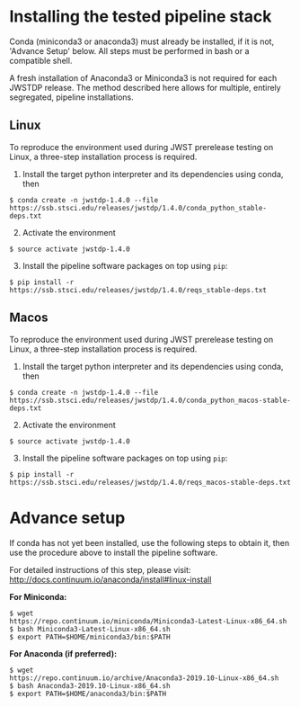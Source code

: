 # Installing the tested pipeline stack

Conda (miniconda3 or anaconda3) must already be installed, if it is not,
'Advance Setup' below.
All steps must be performed in bash or a compatible shell.

A fresh installation of Anaconda3 or Miniconda3 is not required for each JWSTDP
release. The method described here allows for multiple, entirely segregated,
pipeline installations.

## Linux
To reproduce the environment used during JWST prerelease testing on Linux, a 
three-step installation process is required.

1) Install the target python interpreter and its dependencies using conda, then
```
$ conda create -n jwstdp-1.4.0 --file
https://ssb.stsci.edu/releases/jwstdp/1.4.0/conda_python_stable-deps.txt
```

2) Activate the environment
```
$ source activate jwstdp-1.4.0
```

3) Install the pipeline software packages on top using `pip`:
```
$ pip install -r https://ssb.stsci.edu/releases/jwstdp/1.4.0/reqs_stable-deps.txt
```

## Macos
To reproduce the environment used during JWST prerelease testing on Linux, a 
three-step installation process is required.

1) Install the target python interpreter and its dependencies using conda, then
```
$ conda create -n jwstdp-1.4.0 --file
https://ssb.stsci.edu/releases/jwstdp/1.4.0/conda_python_macos-stable-deps.txt
```

2) Activate the environment
```
$ source activate jwstdp-1.4.0
```

3) Install the pipeline software packages on top using `pip`:
```
$ pip install -r https://ssb.stsci.edu/releases/jwstdp/1.4.0/reqs_macos-stable-deps.txt
```

# Advance setup
 
If conda has not yet been installed, use the following steps to obtain
it, then use the procedure above to install the pipeline software.

For detailed instructions of this step, please visit: http://docs.continuum.io/anaconda/install#linux-install

**For Miniconda:**

```
$ wget
https://repo.continuum.io/miniconda/Miniconda3-Latest-Linux-x86_64.sh
$ bash Miniconda3-Latest-Linux-x86_64.sh
$ export PATH=$HOME/miniconda3/bin:$PATH
```

**For Anaconda (if preferred):**

```
$ wget
https://repo.continuum.io/archive/Anaconda3-2019.10-Linux-x86_64.sh
$ bash Anaconda3-2019.10-Linux-x86_64.sh
$ export PATH=$HOME/anaconda3/bin:$PATH
```

